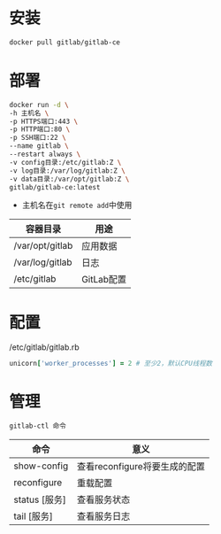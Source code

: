 # 安装
```sh
docker pull gitlab/gitlab-ce
```
# 部署
```sh
docker run -d \
-h 主机名 \
-p HTTPS端口:443 \
-p HTTP端口:80 \
-p SSH端口:22 \
--name gitlab \
--restart always \
-v config目录:/etc/gitlab:Z \
-v log目录:/var/log/gitlab:Z \
-v data目录:/var/opt/gitlab:Z \
gitlab/gitlab-ce:latest
```
* 主机名在`git remote add`中使用

容器目录|用途
-|-
/var/opt/gitlab|应用数据
/var/log/gitlab|日志
/etc/gitlab|GitLab配置
# 配置
/etc/gitlab/gitlab.rb
```rb
unicorn['worker_processes'] = 2 # 至少2，默认CPU线程数
```
# 管理
```sh
gitlab-ctl 命令
```
命令|意义
-|-
show-config|查看reconfigure将要生成的配置
reconfigure|重载配置
status \[服务\]|查看服务状态
tail \[服务\]|查看服务日志
